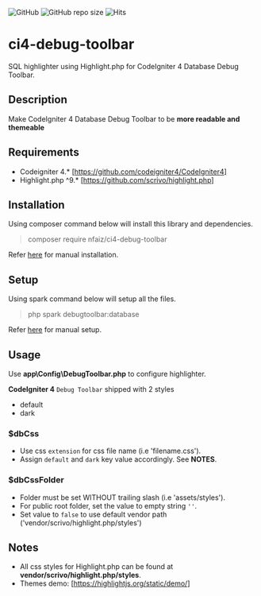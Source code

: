 ![GitHub](https://img.shields.io/github/license/nfaiz/ci4-debug-toolbar)
![GitHub repo size](https://img.shields.io/github/repo-size/nfaiz/ci4-debug-toolbar?label=size)
![Hits](https://hits.seeyoufarm.com/api/count/incr/badge.svg?url=nfaiz/ci4-debug-toolbar)

# ci4-debug-toolbar
SQL highlighter using Highlight.php for CodeIgniter 4 Database Debug Toolbar.


## Description
Make CodeIgniter 4 Database Debug Toolbar to be **more readable and themeable**


## Requirements
* Codeigniter 4.* [https://github.com/codeigniter4/CodeIgniter4]
* Highlight.php ^9.* [https://github.com/scrivo/highlight.php]


## Installation
Using composer command below will install this library and dependencies.

  > composer require nfaiz/ci4-debug-toolbar

Refer [here](MANUAL.md#installation) for manual installation.


## Setup
Using spark command below will setup all the files.

  > php spark debugtoolbar:database

Refer [here](MANUAL.md#setup) for manual setup.

## Usage
Use **app\Config\DebugToolbar.php** to configure highlighter.

**CodeIgniter 4** `Debug Toolbar` shipped with 2 styles
* default
* dark

### $dbCss
* Use css `extension` for css file name (i.e 'filename.css').
* Assign `default` and `dark` key value accordingly. See **NOTES**.

### $dbCssFolder
* Folder must be set WITHOUT trailing slash (i.e 'assets/styles'). 
* For public root folder, set the value to empty string `''`.
* Set value to `false` to use default vendor path ('vendor/scrivo/highlight.php/styles')


## Notes
* All css styles for Highlight.php can be found at **vendor/scrivo/highlight.php/styles**.
* Themes demo: [https://highlightjs.org/static/demo/]
